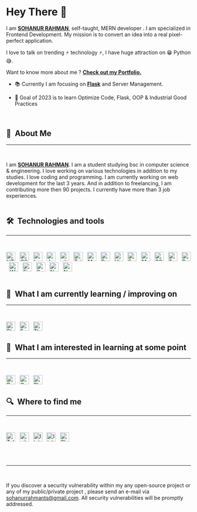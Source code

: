 


</center>
</a>

# Hey There 👋

I am [**SOHANUR RAHMAN**](https://dev-sohan.vercel.app), self-taught,
MERN developer . I am specialized in Frontend Development. My mission is to convert an idea into a real pixel-perfect application.

I love to talk on trending ⚡ technology ⚡, I have huge attraction on 😁 Python 😅.

Want to know more about me ? [**Check out my Portfolio.**](https://dev-sohan.vercel.app)

- 📚 Currently I am focusing on [**Flask**](https://laravel.com) and Server Management.

- 🎯 Goal of 2023 is to learn Optimize Code, Flask, OOP & Industrial Good Practices

<br/>

## 🤔  About Me

<hr/>
<br>

I am [**SOHANUR RAHMAN**](https://iqbalhasan.dev). I am a student studying bsc in computer science & engineering. I love working on various technologies in addition to my studies. I love coding and programming. I am currently working on web development for the last 3 years. And in addition to freelancing, I am contributing more then 90 projects. I currently have more than 3 job experiences.
<br/>
<br/>

## 🛠  Technologies and tools

<hr/>
<br>
<a name="learning-now"></a>

[<img src="https://img.shields.io/badge/HTML5-282C34?logo=html5&logoColor=E34F26" alt="HTML5 logo" title="HTML5" height="25" />][tech_tools_anchor]
&nbsp;
[<img src="https://img.shields.io/badge/CSS3-282C34?logo=css3&logoColor=1572B6" alt="CSS3 logo" title="CSS3" height="25" />][tech_tools_anchor]
&nbsp;
[<img src="https://img.shields.io/badge/Botstrap-282C34?logo=bootstrap&logoColor=6F0FF4" alt="bootstrap logo" title="Bootstrap" height="25" />][tech_tools_anchor]
&nbsp;
[<img src="https://img.shields.io/badge/JavaScript-282C34?logo=javascript&logoColor=F7DF1E" alt="JavaScript logo" title="JavaScript" height="25" />][tech_tools_anchor]
&nbsp;
[<img src="https://img.shields.io/badge/git-282C34?logo=git&logoColor=F05032" alt="git logo" title="git" height="25" />][tech_tools_anchor]
&nbsp;
[<img src="https://img.shields.io/badge/Tailwind%20CSS-282C34?logo=tailwind-css&logoColor=38B2AC" alt="Tailwind CSS logo" title="Tailwind CSS" height="25" />][tech_tools_anchor]
&nbsp;
[<img src="https://img.shields.io/badge/mui%20CSS-282C34?logo=mui&logoColor=38B2AC" alt="Material Ui logo" title="Material UI" height="25" />][tech_tools_anchor]
&nbsp;
[<img src="https://img.shields.io/badge/React-282C34?logo=react&logoColor=5F649F" alt="React logo" title="React" height="25" />][tech_tools_anchor]
&nbsp;
[<img src="https://img.shields.io/badge/VS Code-282C34?logo=visual-studio-code&logoColor=007ACC" alt="Visual Studio Code logo" title="Visual Studio Code" height="25" />][tech_tools_anchor]
&nbsp;
[<img src="https://img.shields.io/badge/Express-282C34?logo=express&logoColor=5F649F" alt="Express logo" title="Express js" height="25" />][tech_tools_anchor]
&nbsp;
[<img src="https://img.shields.io/badge/MongoDB-282C34?logo=mongodb&logoColor=47A248" alt="MongoDB logo" title="MongoDB" height="25" />][tech_tools_anchor]
&nbsp;
[<img src="https://img.shields.io/badge/SQLite-282C34?logo=sqlite&logoColor=1887CD" alt="SQLite logo" title="SQLite" height="25" />][tech_tools_anchor]
&nbsp;
[<img src="https://img.shields.io/badge/Twilio-282C34?logo=twilio&logoColor=E52C42" alt="Twilio logo" title="Twilio" height="25" />][tech_tools_anchor]
&nbsp;
[<img src="https://img.shields.io/badge/Render-282C34?logo=render&logoColor=E52C42" alt="Render logo" title="Render" height="25" />][tech_tools_anchor]
&nbsp;
[<img src="https://img.shields.io/badge/Windows-282C34?logo=windows&logoColor=046FC9" alt="Windows logo" title="Windows" height="25" />][tech_tools_anchor]
&nbsp;
[<img src="https://img.shields.io/badge/Figma-282C34?logo=figma&logoColor=37AAFF" alt="Figma" title="Figma" height="25" />][tech_tools_anchor]
&nbsp;
[<img src="https://img.shields.io/badge/Sass-282C34?logo=sass&logoColor=CC6699" alt="Sass logo" title="Sass" height="25" />][learning_next_anchor]
&nbsp;
[<img src="https://img.shields.io/badge/Node.js-282C34?logo=node.js&logoColor=339933" alt="Node.js logo" title="Node.js" height="25" />][learning_next_anchor]
&nbsp;
[<img src="https://img.shields.io/badge/Next.js-282C34?logo=next.js&logoColor=FFFFFF" alt="Next.js logo" title="Next.js" height="25" />][learning_next_anchor]
&nbsp;
<br/>
<br/>
<a name="learning-next"></a>

## 📖  What I am currently learning / improving on

<hr/>
<br>

[<img src="https://img.shields.io/badge/Flask-282C34?logo=flask&logoColor=C43129" alt="Flask logo" title="Flask" height="25" />][learning_now_anchor]
&nbsp;
[<img src="https://img.shields.io/badge/Express-282C34?logo=express&logoColor=564FD0" alt="Express" title="Express" height="25" />][learning_now_anchor]
&nbsp;
[<img src="https://img.shields.io/badge/Three-Js-282C34?logo=three-js&logoColor=FFCA28" alt="Three js" title="Three js" height="25" />][learning_now_anchor]
&nbsp;


## 👾  What I am interested in learning at some point

<hr/>
<br>

[<img src="https://img.shields.io/badge/React-Native-282C34?logo=react-native&logoColor=02569B" alt="React Native logo" title="React Native" height="25" />][learning_next_anchor]
&nbsp;
[<img src="https://img.shields.io/badge/GraphQL-282C34?logo=graphql&logoColor=E10098" alt="GraphQL logo" title="GraphQL" height="25" />][learning_next_anchor]
&nbsp;
[<img src="https://img.shields.io/badge/Php-282C34?logo=php&logoColor=3A789D" alt="Php logo" title="PHP" height="25" />][learning_next_anchor]
&nbsp;

## 🔍  Where to find me

<hr/>
<br>


[<img src="https://img.shields.io/badge/@dev_sohan-282C34?logo=Telegram" alt="Telegram logo" title="Telegram" height="25" />](https://t.me/dev_sohan)
&nbsp;
[<img src="https://img.shields.io/badge/@sohan9542-282C34?logo=github" alt="github logo" title="Github" height="25" />](https://github.com/sohan9542)
&nbsp;
[<img src="https://img.shields.io/badge/@Sohanur Rahman-282C34?logo=linkedin" alt="linkedin logo" title="Linkedin" height="25" />](https://www.linkedin.com/in/dev-sohan/)
&nbsp;
[<img src="https://img.shields.io/badge/@Sohanur Rahman-282C34?logo=linkedin" alt="linkedin logo" title="Linkedin" height="25" />](https://www.linkedin.com/in/dev-sohan/)
&nbsp;
[<img src="https://img.shields.io/badge/Sohanur Rahman-282C34?logo=skype&logoColor=FE7A16" alt="Skype logo" title="Skype" height="25" />](https://join.skype.com/invite/s6QvjmeKpT6P)
&nbsp;

[tech_tools_anchor]: #iqbalhasandev--
[learning_now_anchor]: #learning-now
[learning_next_anchor]: #learning-next

<br/>
<br/>


<hr/>
<br>

If you discover a security vulnerability within my any open-source project or any of my public/private project , please send an e-mail via [sohanurrahmants@gmail.com](mailto:sohanurrahmants@gmail.com). All security vulnerabilities will be promptly addressed.

